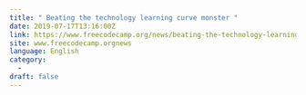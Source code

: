 ```yaml
---
title: " Beating the technology learning curve monster "
date: 2019-07-17T13:16:00Z
link: https://www.freecodecamp.org/news/beating-the-technology-learning-curve-monster/?utm_medium=RSS&utm_source=news.12bit.vn
site: www.freecodecamp.orgnews
language: English
category:
  -   
draft: false
---
```

